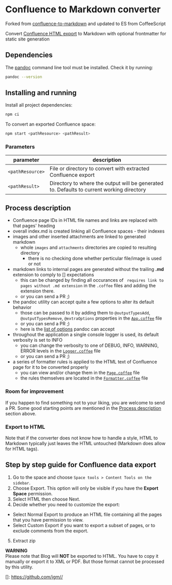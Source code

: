 # Confluence to Markdown converter

Forked from [confluence-to-markdown](https://github.com/meridius/confluence-to-markdown) and updated to ES from CoffeeScript

Convert [Confluence HTML export](#conflhowto) to Markdown with optional frontmatter for static site generation

## Dependencies

The [pandoc] command line tool must be installed. Check it by running:

```bash
pandoc --version
```

## Installing and running

Install all project dependencies:

```bash
npm ci
```

To convert an exported Confluence space:

```bash
npm start <pathResource> <pathResult>
```

### Parameters

| parameter        | description                                                                               |
| ---------------- | ----------------------------------------------------------------------------------------- |
| `<pathResource>` | File or directory to convert with extracted Confluence export                             |
| `<pathResult>`   | Directory to where the output will be generated to. Defaults to current working directory |

## Process description<a name="process-description"></a>

- Confluence page IDs in HTML file names and links are replaced with that pages' heading
- overall index.md is created linking all Confluence spaces - their indexes
- images and other inserted attachments are linked to generated markdown
  - whole `images` and `attachments` directories are copied to resulting directory
    - there is no checking done whether perticular file/image is used or not
- markdown links to internal pages are generated without the trailing **.md** extension to comply to [] expectations
  - this can be changed by finding all occurances of ` requires link to pages without .md extension` in the `.coffee` files and adding the extension there.
  - or you can send a PR ;)
- the pandoc utility can accept quite a few options to alter its default behavior
  - those can be passed to it by adding them to `@outputTypesAdd`, `@outputTypesRemove`, `@extraOptions` properties in the [`App.coffee`](src/App.coffee) file
  - or you can send a PR ;)
  - here is the [list of options][pandoc-options] pandoc can accept
- throughout the application a single console logger is used, its default verbosity is set to INFO
  - you can change the verbosity to one of DEBUG, INFO, WARNING, ERROR levels in the [`Logger.coffee`](src/App.coffee) file
  - or you can send a PR ;)
- a series of formatter rules is applied to the HTML text of Confluence page for it to be converted properly
  - you can view and/or change them in the [`Page.coffee`](src/Page.coffee) file
  - the rules themselves are located in the [`Formatter.coffee`](src/Formatter.coffee) file

### Room for improvement

If you happen to find something not to your liking, you are welcome to send a PR. Some good starting points are mentioned in the [Process description](#process-description) section above.

### Export to HTML

Note that if the converter does not know how to handle a style, HTML to Markdown typically just leaves the HTML untouched (Markdown does allow for HTML tags).

## Step by step guide for Confluence data export<a name="conflhowto"></a>

1. Go to the space and choose `Space tools > Content Tools on the sidebar`.
2. Choose Export. This option will only be visible if you have the **Export Space** permission.
3. Select HTML then choose Next.
4. Decide whether you need to customize the export:

- Select Normal Export to produce an HTML file containing all the pages that you have permission to view.
- Select Custom Export if you want to export a subset of pages, or to exclude comments from the export.

5. Extract zip

**WARNING**  
Please note that Blog will **NOT** be exported to HTML. You have to copy it manually or export it to XML or PDF. But those format cannot be processed by this utility.

[pandoc]: http://pandoc.org/installing.html
[pandoc-options]: http://hackage.haskell.org/package/pandoc

[]: https://github.com/jgm//
